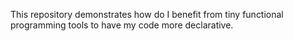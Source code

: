 This repository demonstrates how do I benefit from tiny functional programming tools to 
have my code more declarative.
